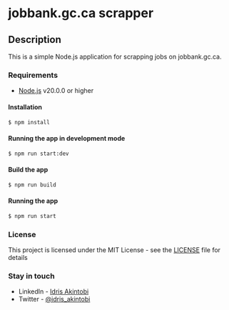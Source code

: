 # jobbank.gc.ca scrapper

## Description

This is a simple Node.js application for scrapping jobs on jobbank.gc.ca.

### Requirements

-   [Node.js](https://nodejs.org/en/) v20.0.0 or higher

#### Installation

```bash
$ npm install
```

#### Running the app in development mode

```bash
$ npm run start:dev
```

#### Build the app

```bash
$ npm run build
```

#### Running the app

```bash
$ npm run start
```

### License

This project is licensed under the MIT License - see the [LICENSE](LICENSE) file for details

### Stay in touch

-   LinkedIn - [Idris Akintobi](https://www.linkedin.com/in/idrisakintobi)
-   Twitter - [@idris_akintobi](https://twitter.com/idris_akintobi)
